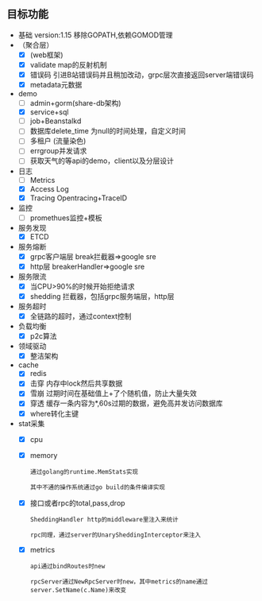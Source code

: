 
## 目标功能
- 基础
    version:1.15
    移除GOPATH,依赖GOMOD管理
- （聚合层）
    - [x] (web框架)
    - [x] validate map的反射机制
    - [x] 错误码 引进B站错误码并且稍加改动，grpc层次直接返回server端错误码
    - [x] metadata元数据

- demo
    - [ ] admin+gorm(share-db架构)
    - [x] service+sql
    - [ ] job+Beanstalkd
    - [ ] 数据库delete_time 为null的时间处理，自定义时间
    - [ ] 多租户 (流量染色)
    - [ ] errgroup并发请求
    - [ ] 获取天气的等api的demo，client以及分层设计
    
- 日志
    - [ ] Metrics
    - [x] Access Log
    - [x] Tracing Opentracing+TraceID
- 监控
    - [ ] promethues监控+模板
- 服务发现
    - [x] ETCD
- 服务熔断
    - [x] grpc客户端层 break拦截器=>google sre
    - [x] http层 breakerHandler=>google sre
- 服务限流
    - [x] 当CPU>90%的时候开始拒绝请求
    - [x] shedding 拦截器，包括grpc服务端层，http层
- 服务超时
    - [x] 全链路的超时，通过context控制
- 负载均衡
    - [x] p2c算法
- 领域驱动
	- [x] 整洁架构
- cache
	- [x] redis
    - [x] 击穿  内存中lock然后共享数据
    - [x] 雪崩  过期时间在基础值上+了个随机值，防止大量失效
    - [x] 穿透  缓存一条内容为*,60s过期的数据，避免高并发访问数据库
    - [x] where转化主键

- stat采集
    - [x] cpu
    - [x] memory 
    
        `通过golang的runtime.MemStats实现`
        
        `其中不通的操作系统通过go build的条件编译实现`
         
    - [x] 接口或者rpc的total,pass,drop
    
        `SheddingHandler http的middleware里注入来统计`
        
        `rpc同理，通过server的UnarySheddingInterceptor来注入`
    - [x] metrics
    
        `api通过bindRoutes时new`
        
        `rpcServer通过NewRpcServer时new，其中metrics的name通过server.SetName(c.Name)来改变 ` 

